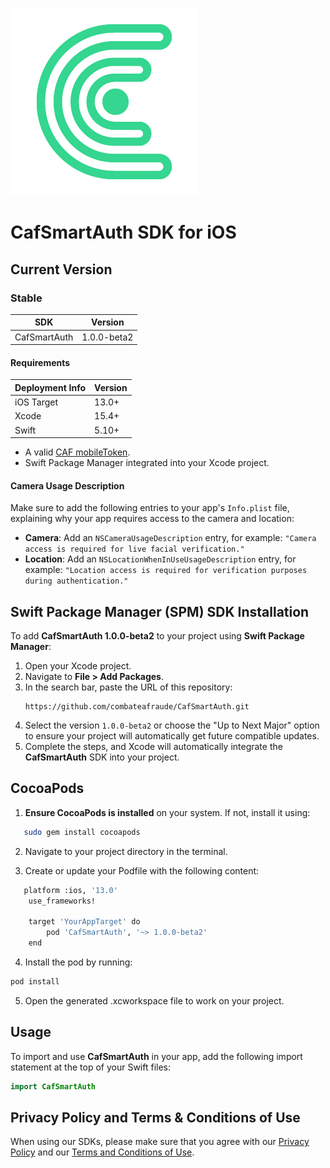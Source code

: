 ![Caf](https://github.com/combateafraude/iOS/raw/main/images/caf_icon.png)

# CafSmartAuth SDK for iOS

## Current Version

### Stable

| SDK            | Version       |
| -------------- | ------------- |
| CafSmartAuth   | 1.0.0-beta2    |

#### Requirements

| Deployment Info | Version       |
| --------------- | ------------- |
| iOS Target      | 13.0+         |
| Xcode           | 15.4+         |
| Swift           | 5.10+         |

- A valid [CAF mobileToken](https://docs.caf.io/sdks/access-token).
- Swift Package Manager integrated into your Xcode project.

#### Camera Usage Description

Make sure to add the following entries to your app's `Info.plist` file, explaining why your app requires access to the camera and location:

- **Camera**: Add an `NSCameraUsageDescription` entry, for example: `"Camera access is required for live facial verification."`
- **Location**: Add an `NSLocationWhenInUseUsageDescription` entry, for example: `"Location access is required for verification purposes during authentication."`

## Swift Package Manager (SPM) SDK Installation

To add **CafSmartAuth 1.0.0-beta2** to your project using **Swift Package Manager**:

1. Open your Xcode project.
2. Navigate to **File > Add Packages**.
3. In the search bar, paste the URL of this repository:
    ```console
    https://github.com/combateafraude/CafSmartAuth.git
    ```
4. Select the version `1.0.0-beta2` or choose the "Up to Next Major" option to ensure your project will automatically get future compatible updates.
5. Complete the steps, and Xcode will automatically integrate the **CafSmartAuth** SDK into your project.

## CocoaPods

1. **Ensure CocoaPods is installed** on your system. If not, install it using:

```bash
   sudo gem install cocoapods
```

2. Navigate to your project directory in the terminal.

3. Create or update your Podfile with the following content:

```bash
   platform :ios, '13.0'
    use_frameworks!

    target 'YourAppTarget' do
        pod 'CafSmartAuth', '~> 1.0.0-beta2'
    end
```
4. Install the pod by running:

```bash
pod install
```

5. Open the generated .xcworkspace file to work on your project.


## Usage

To import and use **CafSmartAuth** in your app, add the following import statement at the top of your Swift files:

```swift
import CafSmartAuth
```

## Privacy Policy and Terms & Conditions of Use

When using our SDKs, please make sure that you agree with our [Privacy Policy](https://en.caf.io/politicas/politicas-de-privacidade) and our [Terms and Conditions of Use](https://en.caf.io/politicas/termos-e-condicoes-de-uso).
